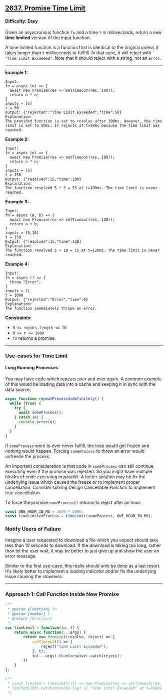 ## [2637. Promise Time Limit](https://leetcode.com/problems/promise-time-limit)

#### Difficulty: Easy

Given an asyncronous function ```fn``` and a time ```t``` in milliseconds, return a new __time limited__ version of the input function.

A time limited function is a function that is identical to the original unless it takes longer than ```t``` milliseconds to fullfill. In that case, it will reject with ```"Time Limit Exceeded"```.  Note that it should reject with a string, not an ```Error```.

---

__Example 1:__
```
Input: 
fn = async (n) => { 
  await new Promise(res => setTimeout(res, 100)); 
  return n * n; 
}
inputs = [5]
t = 50
Output: {"rejected":"Time Limit Exceeded","time":50}
Explanation:
The provided function is set to resolve after 100ms. However, the time limit is set to 50ms. It rejects at t=50ms because the time limit was reached.
```

__Example 2:__
```
Input: 
fn = async (n) => { 
  await new Promise(res => setTimeout(res, 100)); 
  return n * n; 
}
inputs = [5]
t = 150
Output: {"resolved":25,"time":100}
Explanation:
The function resolved 5 * 5 = 25 at t=100ms. The time limit is never reached.
```

__Example 3:__
```
Input: 
fn = async (a, b) => { 
  await new Promise(res => setTimeout(res, 120)); 
  return a + b; 
}
inputs = [5,10]
t = 150
Output: {"resolved":15,"time":120}
Explanation:
The function resolved 5 + 10 = 15 at t=120ms. The time limit is never reached.
```

__Example 4:__
```
Input: 
fn = async () => { 
  throw "Error";
}
inputs = []
t = 1000
Output: {"rejected":"Error","time":0}
Explanation:
The function immediately throws an error.
```

__Constraints:__

- ```0 <= inputs.length <= 10```
- ```0 <= t <= 1000```
- ```fn``` returns a promise

---

### Use-cases for Time Limit

#### Long Running Processes

You may have code which repeats over and over again. A common example of this would be loading data into a cache and keeping it in sync with the data source.

```JavaScript
async function repeatProcessIndefinitely() {
  while (true) {
    try {
      await someProcess();
    } catch (e) {
      console.error(e);
    }
  }
}
```

If ```someProcess``` were to ever never fulfill, the loop would get frozen and nothing would happen. Forcing ```someProcess``` to throw an error would unfreeze the process.

An important consideration is that code in ```someProcess``` can still continue executing even if the promise was rejected. So you might have multiple blocks of code executing in parallel. A better solution may be fix the underlying issue which caused the freeze or to implement proper cancellation. Consider solving Design Cancellable Function to implement true cancellation.

To force the promise ```someProcess()``` returns to reject after an hour:

```JavaScript
const ONE_HOUR_IN_MS = 3600 * 1000;
const timeLimitedProcess = timeLimit(someProcess, ONE_HOUR_IN_MS);
```

### Notify Users of Failure

Imagine a user requested to download a file which you expect should take less than 10 seconds to download. If the download is taking too long, rather than let the user wait, it may be better to just give up and show the user an error message.

Similar to the first use-case, this really should only be done as a last resort. It's likely better to implement a loading indicator and/or fix the underlying issue causing the slowness.

---

### Approach 1: Call Function Inside New Promise

```JavaScript
/**
 * @param {Function} fn
 * @param {number} t
 * @return {Function}
 */
var timeLimit = function(fn, t) {
	return async function(...args) {
        return new Promise((resolve, reject) => {
            setTimeout(() => {
                reject("Time Limit Exceeded");
            }, t);
            fn(...args).then(resolve).catch(reject);
        })
    }
};

/**
 * const limited = timeLimit((t) => new Promise(res => setTimeout(res, t)), 100);
 * limited(150).catch(console.log) // "Time Limit Exceeded" at t=100ms
 */
```
